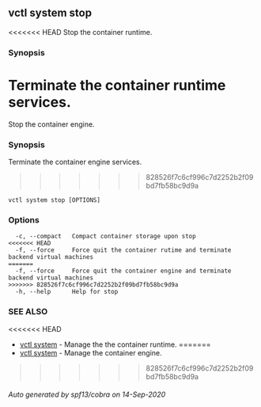 ## vctl system stop

<<<<<<< HEAD
Stop the container runtime.

### Synopsis

Terminate the container runtime services.
=======
Stop the container engine.

### Synopsis

Terminate the container engine services.
>>>>>>> 828526f7c6cf996c7d2252b2f09bd7fb58bc9d9a

```
vctl system stop [OPTIONS]
```

### Options

```
  -c, --compact   Compact container storage upon stop
<<<<<<< HEAD
  -f, --force     Force quit the container rutime and terminate backend virtual machines
=======
  -f, --force     Force quit the container engine and terminate backend virtual machines
>>>>>>> 828526f7c6cf996c7d2252b2f09bd7fb58bc9d9a
  -h, --help      Help for stop
```

### SEE ALSO

<<<<<<< HEAD
* [vctl system](vctl_system.md)	 - Manage the the container runtime.
=======
* [vctl system](vctl_system.md)	 - Manage the container engine.
>>>>>>> 828526f7c6cf996c7d2252b2f09bd7fb58bc9d9a

###### Auto generated by spf13/cobra on 14-Sep-2020
